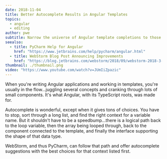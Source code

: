 ```yaml
---
date: 2018-11-04
title: Better Autocomplete Results in Angular Templates
topics:
  - angular
  - editing
author: pwe
subtitle: Narrow the universe of Angular template completions to those that matter.
seealso:
  - title: PyCharm Help for Angular
    href: "https://www.jetbrains.com/help/pycharm/angular.html"
  - title: WebStorm Blog Post Announcing Improvements
    href: "https://blog.jetbrains.com/webstorm/2018/09/webstorm-2018-3-eap-3/"
thumbnail: ./thumbnail.png
video: "https://www.youtube.com/watch?v=JUmIiZpazic"
---
```


When you're writing Angular applications and working in templates, you're usually in the flow...juggling several concepts and cranking through lots of small components. It's what Angular, with its TypeScript roots, was made for.

Autocomplete is wonderful, except when it gives tons of choices. You have to stop, sort through a long list, and find the right context for a variable name. But it shouldn't have to be a speedbump...there is a logical path back to the loop variable, then the array being looped through, back to the component connected to the template, and finally the interface supporting the shape of that data type.

WebStorm, and thus PyCharm, can follow that path and offer autocomplete suggestions with the best choices for that context listed first.
